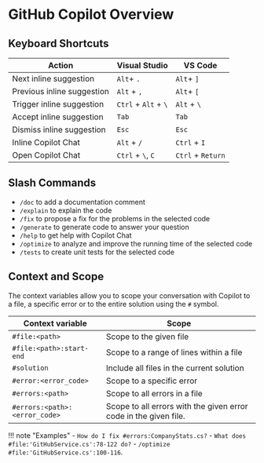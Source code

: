 # GitHub Copilot Overview

## Keyboard Shortcuts

| Action                     | Visual Studio        | VS Code           |
| -------------------------- | -------------------- | ----------------- |
| Next inline suggestion     | `Alt`+ `.`           | `Alt`+ `]`        |
| Previous inline suggestion | `Alt` + `,`          | `Alt`+ `[`        |
| Trigger inline suggestion  | `Ctrl` + `Alt` + `\` | `Alt` + `\`       |
| Accept inline suggestion   | `Tab`                | `Tab`             |
| Dismiss inline suggestion  | `Esc`                | `Esc`             |
| Inline Copilot Chat        | `Alt` + `/`          | `Ctrl` + `I`      |
| Open Copilot Chat          | `Ctrl` + `\`, `C`    | `Ctrl` + `Return` |

## Slash Commands

- `/doc` to add a documentation comment
- `/explain` to explain the code
- `/fix` to propose a fix for the problems in the selected code
- `/generate` to generate code to answer your question
- `/help` to get help with Copilot Chat
- `/optimize` to analyze and improve the running time of the selected code
- `/tests` to create unit tests for the selected code

## Context and Scope

The context variables allow you to scope your conversation with Copilot to a file, a specific error or to the entire solution using the `#` symbol.

| Context variable              | Scope                                                            |
| ----------------------------- | ---------------------------------------------------------------- |
| `#file:<path>`                | Scope to the given file                                          |
| `#file:<path>:start-end`      | Scope to a range of lines within a file                          |
| `#solution`                   | Include all files in the current solution                        |
| `#error:<error_code>`         | Scope to a specific error                                        |
| `#errors:<path>`              | Scope to all errors in a file                                    |
| `#errors:<path>:<error_code>` | Scope to all errors with the given error code in the given file. |

!!! note "Examples"
    - `How do I fix #errors:CompanyStats.cs?`
    - `What does #file:'GitHubService.cs':78-122 do?`
    - `/optimize #file:'GitHubService.cs':100-116`.
